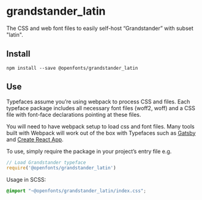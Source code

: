 
# grandstander_latin

The CSS and web font files to easily self-host “Grandstander” with subset "latin".

## Install

`npm install --save @openfonts/grandstander_latin`

## Use

Typefaces assume you’re using webpack to process CSS and files. Each typeface
package includes all necessary font files (woff2, woff) and a CSS file with
font-face declarations pointing at these files.

You will need to have webpack setup to load css and font files. Many tools built
with Webpack will work out of the box with Typefaces such as [Gatsby](https://github.com/gatsbyjs/gatsby)
and [Create React App](https://github.com/facebookincubator/create-react-app).

To use, simply require the package in your project’s entry file e.g.

```javascript
// Load Grandstander typeface
require('@openfonts/grandstander_latin')
```

Usage in SCSS:
```scss
@import "~@openfonts/grandstander_latin/index.css";
```
